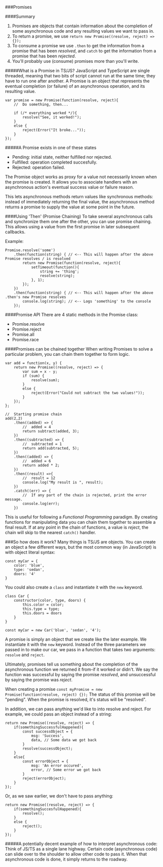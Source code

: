 ###Promises

####Summary
1. Promises are objects that contain information about the completion of some asynchronous code and any resulting values we want to pass in.
2. To return a promise, we use `return new Promise((resolve, reject) => {});`
3. To consume a promise we use `.then` to get the information from a promise that has been *resolved*, and `catch` to get the information from a promise that has been *rejected*.
4. You'll probably use (consume) promises more than you'll write.

#####What is a Promise in TS/JS?
JavaScript and TypeScript are single threaded, meaning that two bits of script cannot run at the same time; they have to run one after another. A Promise is an object that represents the eventual completion (or failure) of an asynchronous operation, and its resulting value.

```
var promise = new Promise(function(resolve, reject){
    //  Do something, then...

    if (/* everything worked */){
        resolve("See, it worked!");
    }
    else {
        reject(Error("It broke..."));
    }
});
```

#####A Promise exists in one of these states
- Pending: initial state, neither fulfilled nor rejected.
- Fulfilled: operation completed succesfully.
- Rejected: operation failed.

The Promise object works as proxy for a value not necessarily known when the promise is created. It allows you to associate handlers with an asynchronous action's eventual success value or failure reason.

This lets asynchronous methods return values like synchronous methods: instead of immediately returning the final value, the asynchronous method returns a promise to supply the value at some point in the future.

####Using 'Then' (Promise Chaining)
To take several asynchronous calls and synchronize them one after the other, you can use promise chaining. This allows using a value from the first promise in later subsequent callbacks.

Example:
```
Promise.resolve('some')
    .then(function(string) { // <-- This will happen after the above Promise resolves / is resolved
        return new Promise(function(resolve, reject){
            setTimeout(function(){
                string += 'thing';
                resolve(string);
            }, 1);
        });
    })
    .then(function(string) { // <-- This will happen after the above .then's new Promise resolves
        console.log(string); // <-- Logs 'something' to the console
    });
```

####Promise API
There are 4 static methods in the Promise class:
- Promise.resolve
- Promise.reject
- Promise.all
- Promise.race

####Promises can be chained together
When writing Promises to solve a particular problem, you can chain them together to form logic.
```
var add = function(x, y) {
    return new Promise((resolve, reject) => {
        var sum = x - y;
        if (sum) {
            resolve(sum);
        }
        else {
            reject(Error("Could not subtract the two values!"));
        }
    });
};

//  Starting promise chain
add(2,2)
    .then((added) => {
        //  added = 4
        return subtract(added, 3);
    })
    .then((subtracted) => {
        //  subtracted = 1
        return add(subtracted, 5);
    })
    .then((added) => {
        //  added = 6
        return added * 2;
    })
    .then((result) =>{
        //  result = 12
        console.log("My result is ", result);
    })
    .catch((err) => {
        //  If any part of the chain is rejected, print the error message.
        console.log(err);
    })
```
This is useful for following a *Functional Programming* paradigm. By creating functions for manipulating data you can chain them together to assemble a final result. If at any point in the chain of functions, a value is *reject*, the chain will skip to the nearest `catch()` handler.

###So how does it work?
Many things is TS/JS are objects. You can create an object a few different ways, but the most common way (in JavaScript) is with object literal syntax:
```
const myCar = {
    color: 'blue',
    type: 'sedan',
    doors: '4'
}
```
You could also create a `class` and instantiate it with the `new` keyword.
```
class Car {
    constructor(color, type, doors) {
        this.color = color;
        this.type = type;
        this.doors = doors
    }
}

const myCar = new Car('blue', 'sedan', '4');
```

A promise is simply an object that we create like the later example. We instantiate it with the `new` keyword. Instead of the three parameters we passed in to make our car, we pass in a function that takes two arguments: `resolve` and `reject`.

Ultimately, promises tell us something about the completion of the asynchronous function we returned it from-if it worked or didn't. We say the function was successful by saying the promise *resolved*, and unsuccessful by saying the promise was *reject*.

When creating a promise
`const myPromise = new Promise(function(resolve, reject) {});`
The status of this promise will be "pending".
When the promise is resolved, it's status will be "resolved".

In addition, we can pass anything we'd like to into resolve and reject. For example, we could pass an object instead of a string:
```
return new Promise((resolve, reject) => {
    if(somethingSuccessfulHappened){
        const successObject = {
            msg: 'Success',
            data, // Some data we got back
        }
        resolve(successObject);
    }
    else{
        const errorObject = {
            msg: 'An error occured',
            error, // Some error we got back
        }
        reject(errorObject);
    }
});
```

Or, as we saw earlier, we don't have to pass anything:
```
return new Promise((resolve, reject) => {
    if(somethingSuccesfulHappened){
        resolve();
    }
    else {
        reject();
    }
});
```
#####A potentially decent example of how to interpret asynchronous code:
Think of JS/TS as a single lane highway. Certain code (asynchronous code) can slide over to the shoulder to allow other code to pass it. When that asynchronous code is done, it simply returns to the roadway.

